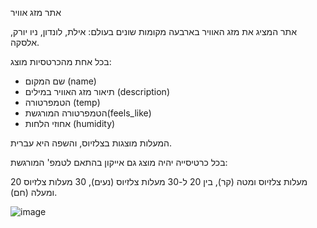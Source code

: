 אתר מזג אוויר

אתר המציג את מזג האוויר בארבעה מקומות שונים בעולם: אילת, לונדון, ניו יורק, אלסקה. 

בכל אחת מהכרטסיות מוצג:
- שם המקום (name)
- תיאור מזג האוויר במילים (description)
- הטמפרטורה (temp)
- הטמפרטורה המורגשת(feels_like)
- אחוזי הלחות (humidity)

המעלות מוצגות בצלזיוס, והשפה היא עברית. 

בכל כרטיסייה יהיה מוצג גם אייקון בהתאם לטמפ' המורגשת:

20 מעלות צלזיוס ומטה (קר), בין 20 ל-30 מעלות צלזיוס (נעים), 30 מעלות צלזיוס ומעלה (חם).


![image](https://github.com/user-attachments/assets/97c07361-410e-4265-8f11-2a7f4e793025)
